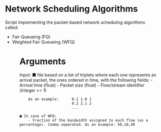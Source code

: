 # Network Scheduling Algorithms
Script implementing the packet-based network scheduling algorithms called:
<ul>
    <li>Fair Queueing (FQ)</li>
    <li>Weighted Fair Queueing (WFQ)</li>
<ul>

# Arguments

Input:
    ■ file based on a list of triplets where each one represents an arrival packet, the ones ordered in time, with the following fields:
        - Arrival time (float)
        - Packet size (float)
        - Flow/stream identifier (integer >= 1)

        As an example:      0.1 1.0 1
                            0.2 2.1 2
                            ...
                     
    ■ In case of WFQ:
        - Fraction of the bandwidth assigned to each flow (as a percentage). Comma separated. As an example: 50,10,40
